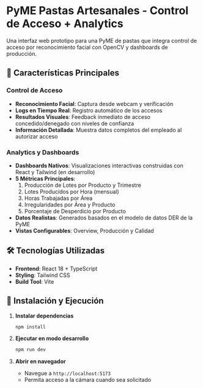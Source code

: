 # PyME Pastas Artesanales - Control de Acceso + Analytics

Una interfaz web prototipo para una PyME de pastas que integra control de acceso por reconocimiento facial con OpenCV y dashboards de producción.

## 🚀 Características Principales

### Control de Acceso
- **Reconocimiento Facial**: Captura desde webcam y verificación
- **Logs en Tiempo Real**: Registro automático de los accesos
- **Resultados Visuales**: Feedback inmediato de acceso concedido/denegado con niveles de confianza
- **Información Detallada**: Muestra datos completos del empleado al autorizar acceso

### Analytics y Dashboards
- **Dashboards Nativos**: Visualizaciones interactivas construidas con React y Tailwind (en desarrollo)
- **5 Métricas Principales**: 
  1. Producción de Lotes por Producto y Trimestre
  2. Lotes Producidos por Hora (mensual)
  3. Horas Trabajadas por Área
  4. Irregularidades por Área y Producto
  5. Porcentaje de Desperdicio por Producto
- **Datos Realistas**: Generados basados en el modelo de datos DER de la PyME
- **Vistas Configurables**: Overview, Producción y Calidad

## 🛠️ Tecnologías Utilizadas

- **Frontend**: React 18 + TypeScript
- **Styling**: Tailwind CSS
- **Build Tool**: Vite

## 🚀 Instalación y Ejecución

1. **Instalar dependencias**
   ```bash
   npm install
   ```

2. **Ejecutar en modo desarrollo**
   ```bash
   npm run dev
   ```

3. **Abrir en navegador**
   - Navegue a `http://localhost:5173`
   - Permita acceso a la cámara cuando sea solicitado